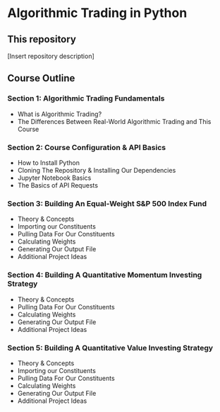 <!DOCTYPE html>
<html>
<head>
  <title>Algorithmic Trading in Python</title>
</head>
<body>
  <h1>Algorithmic Trading in Python</h1>
  
  <h2>This repository</h2>
  <p>[Insert repository description]</p>
  
  <h2>Course Outline</h2>
  
  <h3>Section 1: Algorithmic Trading Fundamentals</h3>
  <ul>
    <li>What is Algorithmic Trading?</li>
    <li>The Differences Between Real-World Algorithmic Trading and This Course</li>
  </ul>
  
  <h3>Section 2: Course Configuration & API Basics</h3>
  <ul>
    <li>How to Install Python</li>
    <li>Cloning The Repository & Installing Our Dependencies</li>
    <li>Jupyter Notebook Basics</li>
    <li>The Basics of API Requests</li>
  </ul>
  
  <h3>Section 3: Building An Equal-Weight S&amp;P 500 Index Fund</h3>
  <ul>
    <li>Theory &amp; Concepts</li>
    <li>Importing our Constituents</li>
    <li>Pulling Data For Our Constituents</li>
    <li>Calculating Weights</li>
    <li>Generating Our Output File</li>
    <li>Additional Project Ideas</li>
  </ul>
  
  <h3>Section 4: Building A Quantitative Momentum Investing Strategy</h3>
  <ul>
    <li>Theory &amp; Concepts</li>
    <li>Pulling Data For Our Constituents</li>
    <li>Calculating Weights</li>
    <li>Generating Our Output File</li>
    <li>Additional Project Ideas</li>
  </ul>
  
  <h3>Section 5: Building A Quantitative Value Investing Strategy</h3>
  <ul>
    <li>Theory &amp; Concepts</li>
    <li>Importing our Constituents</li>
    <li>Pulling Data For Our Constituents</li>
    <li>Calculating Weights</li>
    <li>Generating Our Output File</li>
    <li>Additional Project Ideas</li>
  </ul>
</body>
</html>
